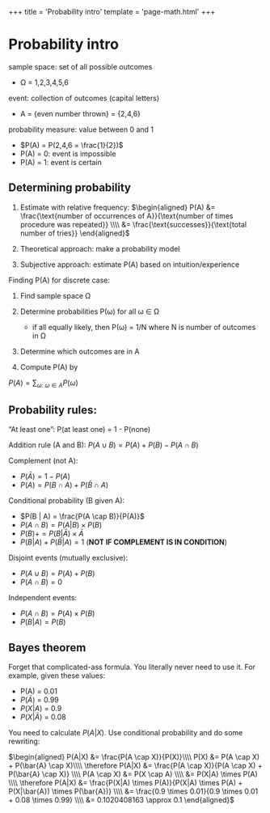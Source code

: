 +++
title = 'Probability intro'
template = 'page-math.html'
+++

# Probability intro

sample space: set of all possible outcomes
- Ω = 1,2,3,4,5,6

event: collection of outcomes (capital letters)
- A = {even number thrown} = {2,4,6}

probability measure: value between 0 and 1
- $P(A) = P(2,4,6 = \frac{1}{2})$
- P(A) = 0: event is impossible
- P(A) = 1: event is certain

## Determining probability

1. Estimate with relative frequency:
	$\begin{aligned}
	P(A) &= \frac{\text{number of occurrences of A}}{\text{number of times procedure was repeated}} \\\\
		&= \frac{\text{successes}}{\text{total number of tries}}
	\end{aligned}$

2. Theoretical approach: make a probability model
3. Subjective approach: estimate P(A) based on intuition/experience

Finding P(A) for discrete case:
1. Find sample space Ω

2. Determine probabilities P(ω) for all ω ∈ Ω

    - if all equally likely, then P(ω) = 1/N where N is number of outcomes in Ω

3. Determine which outcomes are in A
4. Compute P(A) by

$P(A) = \sum_{\omega :\; \omega \in A} P(\omega)$

## Probability rules:

“At least one”: P(at least one) = 1 - P(none)

Addition rule (A and B): $P(A \cup B) = P(A) + P(B) - P(A \cap B)$

Complement (not A):
- $P(\bar{A}) = 1 - P(A)$
- $P(A) = P(B \cap A) + P(\bar{B} \cap A)$

Conditional probability (B given A):
- $P(B | A) = \frac{P(A \cap B)}{P(A)}$
- $P(A \cap B) = P(A | B) \times P(B)$
- $P(B) + = P(B | \bar{A}) \times \bar{A}$
- $P(B | A) + P(\bar{B} | A) = 1$ (**NOT IF COMPLEMENT IS IN CONDITION**)

Disjoint events (mutually exclusive):
- $P(A \cup B) = P(A) + P(B)$
- $P (A \cap B) = 0$

Independent events:
- $P(A \cap B) = P(A) \times P(B)$
- $P(B|A) = P(B)$

## Bayes theorem

Forget that complicated-ass formula. You literally never need to use it.
For example, given these values:
- P(A) = 0.01
- $P(\bar{A})$ = 0.99
- $P(X|A)$ = 0.9
- $P(X|\bar{A})$ = 0.08

You need to calculate $P(A|X)$. Use conditional probability and do some rewriting:

$\begin{aligned}
P(A|X)            &= \frac{P(A \cap X)}{P(X)}\\\\
P(X)              &= P(A \cap X) + P(\bar{A} \cap X)\\\\
\therefore P(A|X) &= \frac{P(A \cap X)}{P(A \cap X) + P(\bar{A} \cap X)} \\\\
P(A \cap X)       &= P(X \cap A) \\\\
                  &= P(X|A) \times P(A) \\\\
\therefore P(A|X) &= \frac{P(X|A) \times P(A)}{P(X|A) \times P(A) + P(X|\bar{A}) \times P(\bar{A})} \\\\
                  &= \frac{0.9 \times 0.01}{0.9 \times 0.01 + 0.08 \times 0.99} \\\\
                  &= 0.1020408163 \approx 0.1
\end{aligned}$

